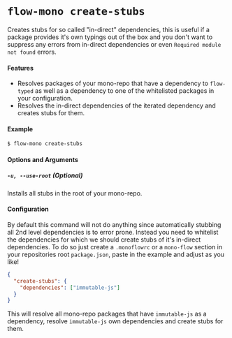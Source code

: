 # `flow-mono create-stubs`

Creates stubs for so called "in-direct" dependencies, this is useful if a package provides it's own typings out of the box and you don't want to suppress any errors from in-direct dependencies or even `Required module not found` errors.

#### Features

* Resolves packages of your mono-repo that have a dependency to `flow-typed` as well as a dependency to one of the whitelisted packages in your configuration.
* Resolves the in-direct dependencies of the iterated dependency and creates stubs for them.

#### Example

```sh
$ flow-mono create-stubs
```

#### Options and Arguments

##### `-u, --use-root` \(Optional\)

Installs all stubs in the root of your mono-repo.

#### Configuration

By default this command will not do anything since automatically stubbing all 2nd level dependencies is to error prone. Instead you need to whitelist the dependencies for which we should create stubs of it's in-direct dependencies. To do so just create a `.monoflowrc` or a `mono-flow` section in your repositories root `package.json`, paste in the example and adjust as you like!

```json
{
  "create-stubs": {
    "dependencies": ["immutable-js"]
  }
}
```

This will resolve all mono-repo packages that have `immutable-js` as a dependency, resolve `immutable-js` own dependencies and create stubs for them.



